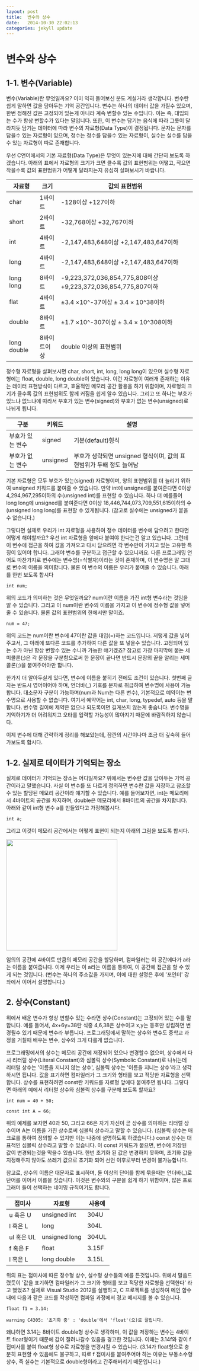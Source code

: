 ```yaml
---
layout: post
title:  변수와 상수
date:   2014-10-30 22:02:13
categories: jekyll update
---
```

# 변수와 상수
## 1-1. 변수(Variable)

변수(Variable)란 무엇일까요? 이미 익히 들어보신 분도 계실거라 생각합니다. 변수란 쉽게 말하면 값을 담아두는 기억 공간입니다. 변수는 하나의 데이터 값을 가질수 있으며, 한번 정해진 값은 고정되어 있는게 아니라 계속 변할수 있는 수입니다. 이는 즉, 대입되는 수가 항상 변할수가 있다는 말입니다. 또한, 이 변수는 담기는 음식에 따라 그릇이 달라지듯 담기는 데이터에 따라 변수의 자료형(Data Type)이 결정됩니다. 문자는 문자를 담을수 있는 자료형이 있으며, 정수는 정수를 담을수 있는 자료형이, 실수는 실수를 담을수 있는 자료형이 따로 존재합니다.




우선 C언어에서의 기본 자료형(Data Type)은 무엇이 있는지에 대해 간단히 보도록 하겠습니다. 아래의 표에서 자료형의 크기가 크면 클수록 값의 표현범위는 어떻고, 작으면 작을수록 값의 표현범위가 어떻게 달라지는지 유심히 살펴보시기 바랍니다.

<table>
<thead>
<tr>
<th>자료형</th>
<th>크기</th>
<th>값의 표현범위</th>
</tr>
</thead>
<tbody>
<tr>
<td>char</td>
<td>1바이트</td>
<td>-128이상 +127이하</td>
</tr>
<tr>
<td>short</td>
<td>2바이트</td>
<td>-32,768이상 +32,767이하</td>
</tr>
<tr>
<td>int</td>
<td>4바이트</td>
<td>-2,147,483,648이상 +2,147,483,647이하</td>
</tr>
<tr>
<td>long</td>
<td>4바이트</td>
<td>-2,147,483,648이상 +2,147,483,647이하</td>
</tr>
<tr>
<td>long long</td>
<td>8바이트</td>
<td>-9,223,372,036,854,775,808이상 +9,223,372,036,854,775,807이하</td>
</tr>
<tr>
<td>flat</td>
<td>4바이트</td>
<td>±3.4 ×10^-37이상 ± 3.4 × 10^38이하</td>
</tr>
<tr>
<td>double</td>
<td>8바이트</td>
<td>±1.7 ×10^-307이상 ± 3.4 × 10^308이하</td>
</tr>
<tr>
<td>long double</td>
<td>8바이트이상</td>
<td>double 이상의 표현범위</td>
</tr>
</tbody>
</table>


정수형 자료형을 살펴보시면 char, short, int, long, long long이 있으며 실수형 자료형에는 float, double, long double이 있습니다. 이런 자료형이 여러개 존재하는 이유는 데이터 표현방식이 다르고, 효율적인 메모리 공간 활용을 하기 위함이며, 자료형의 크기가 클수록 값의 표현범위도 함께 커짐을 쉽게 알수 있습니다. 그리고 또 하나는 부호가 있느냐 없느냐에 따라서 부호가 있는 변수(signed)와 부호가 없는 변수(unsigned)로 나뉘게 됩니다.

<table>
<thead>
<tr>
<th>구분</th>
<th>키워드</th>
<th>설명</th>
</tr>
</thead>
<tbody>
<tr>
<td>부호가 있는 변수</td>
<td>signed</td>
<td>기본(default)형식</td>
</tr>
<tr>
<td>부호가 없는 변수</td>
<td>unsigned</td>
<td>부호가 생략되면 unsigned 형식이며, 값의 표현범위가 두배 정도 늘어남</td>
</tr>
</tbody>
</table>
기본 자료형은 모두 부호가 있는(signed) 자료형이며, 양의 표현범위를 더 늘리기 위하여 unsigned 키워드를 붙여줄 수 있습니다. 만약 int에 unsigned를 붙여준다면 0이상 4,294,967,295이하의 수(unsigned int)를 표현할 수 있습니다. 하나 더 예를들어 long long에 unsigned를 붙여준다면 0이상 18,446,744,073,709,551,615이하의 수(unsigned long long)를 표현할 수 있게됩니다. (참고로 실수에는 unsigned가 붙을 수 없습니다.)





그렇다면 실제로 우리가 int 자료형을 사용하여 정수 데이터를 변수에 담으려고 한다면 어떻게 해야할까요? 우선 int 자료형을 앞에다 붙여야 한다는건 알고 있습니다. 그런데 이 변수에 접근을 하여 값을 가져오고 다시 담으려면 각 변수만이 가지고 있는 고유한 특징이 있어야 합니다. 그래야 변수를 구분하고 접근할 수 있으니까요. 다른 프로그래밍 언어도 마찬가지로 변수에는 변수명(=식별자)이라는 것이 존재하며, 이 변수명은 말 그대로 변수의 이름을 의미합니다. 물론 이 변수의 이름은 우리가 붙여줄 수 있습니다. 아래를 한번 보도록 합시다

`int num;`

위의 코드가 의미하는 것은 무엇일까요? num이란 이름을 가진 int형 변수라는 것임을 알 수 있습니다. 그리고 이 num이란 변수의 이름을 가지고 이 변수에 정수형 값을 넣어줄 수 있습니다. 물론 값의 표현범위의 한에서만 말이죠.

`num = 47;`

위의 코드는 num이란 변수에 47이란 값을 대입(=)하는 코드입니다. 저렇게 값을 넣어주고서, 그 아래에 또다른 코드를 추가하여 다른 값을 또 넣을수 있습니다. 고정되어 있는 수가 아닌 항상 변할수 있는 수니까 가능한 얘기겠죠? 참고로 가장 마지막에 붙는 세미콜론(;)은 각 문장을 구분함으로써 한 문장이 끝나면 반드시 문장의 끝을 알리는 세미콜론(;)을 붙여주어야만 합니다.





한가지 더 알아두실게 있다면, 변수에 이름을 붙히기 전에도 조건이 있습니다. 첫번째 글자는 반드시 영어이어야 하며, 언더바(_) 기호를 문자로 취급하여 변수명에 사용이 가능합니다. 대소문자 구분이 가능하며(num과 Num는 다른 변수), 기본적으로 예약어는 변수명으로 사용할 수 없습니다. 여기서 예약어는 int, char, long, typedef, auto 등을 말합니다. 변수명 길이에 제약은 없으나 되도록이면 길게쓰지 않는게 좋습니다. 변수명을 기억하기가 더 어려워지고 오타를 입력할 가능성이 많아지기 때문에 바람직하지 않습니다. 




이제 변수에 대해 간략하게 정리를 해보았는데, 잠깐의 시간이나마 조금 더 깊숙히 들어가보도록 합시다.


## 1-2. 실제로 데이터가 기억되는 장소
실제로 데이터가 기억되는 장소는 어디일까요? 위에서는 변수란 값을 담아두는 기억 공간이라고 말했습니다. 사실 이 변수를 또 다르게 정의하면 변수란 값을 저장하고 참조할 수 있는 할당된 메모리 공간이라 얘기할 수 있습니다. 예를 들어보자면, int는 메모리에서 4바이트의 공간을 차지하며, double은 메모리에서 8바이트의 공간을 차지합니다. 아래와 같이 int형 변수 a를 만들었다고 가정해봅시다.


`int a;`

그리고 이것이 메모리 공간에서는 어떻게 표현이 되는지 아래의 그림을 보도록 합시다.

<img src="http://cfile29.uf.tistory.com/image/172DAA345134775E057F2A" width="300" height="300">

임의의 공간에 4바이트 만큼의 메모리 공간을 할당하며, 컴파일러는 이 공간에다가 a라는 이름을 붙여줍니다. 이제 우리는 이 a라는 이름을 통하여, 이 공간에 접근을 할 수 있게 되는 것입니다. (변수는 하나의 주소값을 가지며, 이에 대한 설명은 후에 '포인터' 강좌에서 이어서 설명합니다.)


## 2. 상수(Constant)
위에서 배운 변수가 항상 변할수 있는 수라면 상수(Constant)는 고정되어 있는 수를 말합니다. 예를 들어서, 4x+6y=38란 식중 4,6,38은 상수이고 x,y는 등호만 성립하면 변경될수 있기 때문에 변수라 부릅니다. 프로그래밍에서 말하는 상수와 변수도 중학교 과정을 거칠때 배우는 변수, 상수와 크게 다를게 없습니다.




프로그래밍에서의 상수는 메모리 공간에 저장되어 있으나 변경할수 없으며, 상수에서 다시 리터럴 상수(Literal Constant)와 심볼릭 상수(Symbolic Constant)로 나뉘는데 리터럴 상수는 '이름을 지니지 않는 상수', 심볼릭 상수는 '이름을 지니는 상수'라고 생각하시면 됩니다. 값을 표기하면 컴파일러가 그 크기와 형태를 보고 적당한 자료형을 선택합니다. 상수를 표현하려면 const란 키워드를 자료형 앞에다 붙여주면 됩니다. 그렇다면 아래의 예에서 리터럴 상수와 심볼릭 상수를 구분해 보도록 할까요?


```
int num = 40 + 50;

const int A = 66;
```

위의 예제를 보자면 40과 50, 그리고 66은 자기 자신이 곧 상수를 의미하는 리터럴 상수이며 A는 이름을 가진 상수로써 심볼릭 상수라고 말할 수 있습니다. (심볼릭 상수는 매크로를 통하여 정의할 수 있지만 이는 나중에 설명하도록 하겠습니다.) const 상수는 대표적인 심볼릭 상수라고 말할 수 있습니다. 이 const 키워드가 붙으면, 변수에 저장된 값이 변경되는것을 막을수 있습니다. 한번 초기화 된 값은 변경하지 못하며, 초기화 값을 지정해주지 않아도 쓰레기 값으로 초기화 되어 선언 이후로부터 변경이 불가능합니다. 




참고로, 상수의 이름은 대문자로 표시하며, 둘 이상의 단어를 함께 묶을때는 언더바(_)로 단어를 이어서 이름을 짓습니다. 이것은 변수와의 구분을 쉽게 하기 위함이며, 많은 프로그래머 들이 선택하는 네이밍 규칙이기도 합니다.

<table>
<thead>
<tr>
<th>접미사</th>
<th>자료형</th>
<th>사용예</th>
</tr>
</thead>
<tbody>
<tr>
<td>u 혹은 U</td>
<td>unsigned int</td>
<td>304U</td>
</tr>
<tr>
<td>l 혹은 L</td>
<td>long</td>
<td>304L</td>
</tr>
<tr>
<td>ul 혹은 UL</td>
<td>unsigned long</td>
<td>304UL</td>
</tr>
<tr>
<td>f 혹은 F</td>
<td>float</td>
<td>3.15F</td>
</tr>
<tr>
<td>l 혹은 L</td>
<td>long double</td>
<td>3.15L</td>
</tr>
</tbody>
</table>




위의 표는 접미사에 따른 정수형 상수, 실수형 상수들의 예를 든것입니다. 위에서 말씀드렸듯이 '값을 표기하면 컴파일러가 그 크기와 형태를 보고 적당한 자료형을 선택한다' 라고 했었죠? 실제로 Visual Studio 2012를 실행하고, C 프로젝트를 생성하여 메인 함수 내에 다음과 같은 코드를 작성하면 컴파일 과정에서 경고 메시지를 볼 수 있습니다.

`float f1 = 3.14;`

`warning C4305: '초기화 중' : 'double'에서 'float'(으)로 잘립니다.`

왜냐하면 3.14는 8바이트 double형 상수로 생각하며, 이 값을 저장하는 변수는 4바이트 float형이기 때문에 값이 잘려나갈수 있음을 경고한 것입니다. 이때는 3.14f와 같이 f 접미사를 붙여 float형 상수로 자료형을 변경시킬 수 있습니다. (3.14가 float형으로 충분히 표현할 수 있음에도 불구하고, 따로 f 접미사를 붙여주어야 하는 이유는 부동소수형 상수, 즉 실수는 기본적으로 double형이라고 간주해버리기 때문입니다.)
